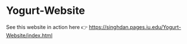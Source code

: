 # Yogurt-Website
See this website in action here 👉
https://singhdan.pages.iu.edu/Yogurt-Website/index.html

